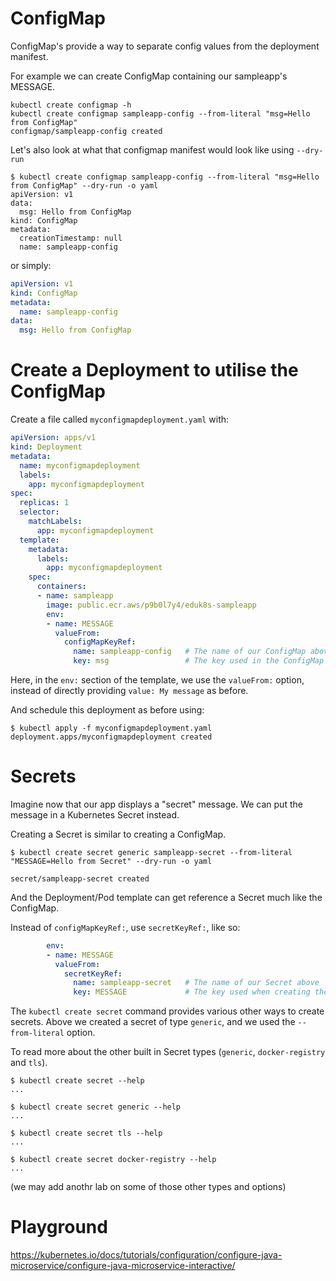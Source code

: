 # ConfigMap

ConfigMap's provide a way to separate config values from the deployment manifest.

For example we can create ConfigMap containing our sampleapp's MESSAGE.

```console
kubectl create configmap -h
kubectl create configmap sampleapp-config --from-literal "msg=Hello from ConfigMap"
configmap/sampleapp-config created
```

Let's also look at what that configmap manifest would look like using `--dry-run`

```console
$ kubectl create configmap sampleapp-config --from-literal "msg=Hello from ConfigMap" --dry-run -o yaml
apiVersion: v1
data:
  msg: Hello from ConfigMap
kind: ConfigMap
metadata:
  creationTimestamp: null
  name: sampleapp-config
```

or simply:

```YAML
apiVersion: v1
kind: ConfigMap
metadata:
  name: sampleapp-config
data:
  msg: Hello from ConfigMap
```

# Create a Deployment to utilise the ConfigMap

Create a file called `myconfigmapdeployment.yaml` with:

```YAML
apiVersion: apps/v1
kind: Deployment
metadata:
  name: myconfigmapdeployment
  labels:
    app: myconfigmapdeployment
spec:
  replicas: 1
  selector:
    matchLabels:
      app: myconfigmapdeployment
  template:
    metadata:
      labels:
        app: myconfigmapdeployment
    spec:
      containers:
      - name: sampleapp
        image: public.ecr.aws/p9b0l7y4/eduk8s-sampleapp
        env:
        - name: MESSAGE
          valueFrom:
            configMapKeyRef:
              name: sampleapp-config   # The name of our ConfigMap above
              key: msg                 # The key used in the ConfigMap
```

Here, in the `env:` section of the template, we use the `valueFrom:` option, 
instead of directly providing `value: My message` as before.

And schedule this deployment as before using:

```console
$ kubectl apply -f myconfigmapdeployment.yaml
deployment.apps/myconfigmapdeployment created
```

# Secrets

Imagine now that our app displays a "secret" message. We can put the message in
a Kubernetes Secret instead.

Creating a Secret is similar to creating a ConfigMap.

```console
$ kubectl create secret generic sampleapp-secret --from-literal "MESSAGE=Hello from Secret" --dry-run -o yaml

secret/sampleapp-secret created
```

And the Deployment/Pod template can get reference a Secret much like the 
ConfigMap.

Instead of `configMapKeyRef:`, use `secretKeyRef:`, like so:

```YAML
        env:
        - name: MESSAGE
          valueFrom:
            secretKeyRef:
              name: sampleapp-secret   # The name of our Secret above
              key: MESSAGE             # The key used when creating the Secret
```

The `kubectl create secret` command provides various other ways to create secrets.
Above we created a secret of type `generic`, and we used the `--from-literal` option.

To read more about the other built in Secret types (`generic`, `docker-registry` 
and `tls`).

```
$ kubectl create secret --help
...

$ kubectl create secret generic --help
...

$ kubectl create secret tls --help
...

$ kubectl create secret docker-registry --help
...
```
 
(we may add anothr lab on some of those other types and options)


# Playground

https://kubernetes.io/docs/tutorials/configuration/configure-java-microservice/configure-java-microservice-interactive/
